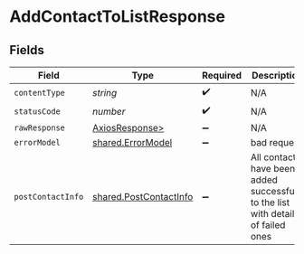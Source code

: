 # AddContactToListResponse


## Fields

| Field                                                                             | Type                                                                              | Required                                                                          | Description                                                                       |
| --------------------------------------------------------------------------------- | --------------------------------------------------------------------------------- | --------------------------------------------------------------------------------- | --------------------------------------------------------------------------------- |
| `contentType`                                                                     | *string*                                                                          | :heavy_check_mark:                                                                | N/A                                                                               |
| `statusCode`                                                                      | *number*                                                                          | :heavy_check_mark:                                                                | N/A                                                                               |
| `rawResponse`                                                                     | [AxiosResponse>](https://axios-http.com/docs/res_schema)                          | :heavy_minus_sign:                                                                | N/A                                                                               |
| `errorModel`                                                                      | [shared.ErrorModel](../../models/shared/errormodel.md)                            | :heavy_minus_sign:                                                                | bad request                                                                       |
| `postContactInfo`                                                                 | [shared.PostContactInfo](../../models/shared/postcontactinfo.md)                  | :heavy_minus_sign:                                                                | All contacts have been added successfully to the list with details of failed ones |